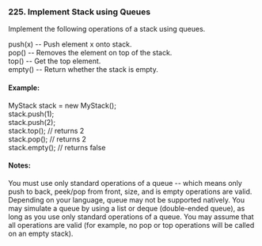 ### 225. Implement Stack using Queues

Implement the following operations of a stack using queues.

push(x) -- Push element x onto stack.<br>
pop() -- Removes the element on top of the stack.<br>
top() -- Get the top element.<br>
empty() -- Return whether the stack is empty.<br>

#### Example:
MyStack stack = new MyStack();<br>
stack.push(1);<br>
stack.push(2);  <br>
stack.top();   // returns 2<br>
stack.pop();   // returns 2<br>
stack.empty(); // returns false<br>

#### Notes:
You must use only standard operations of a queue -- which means only push to back, peek/pop from front, size, and is empty operations are valid.
Depending on your language, queue may not be supported natively. You may simulate a queue by using a list or deque (double-ended queue), as long as you use only standard operations of a queue.
You may assume that all operations are valid (for example, no pop or top operations will be called on an empty stack).
